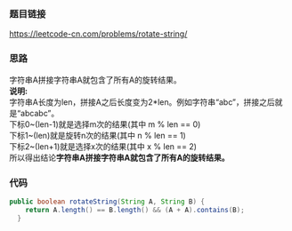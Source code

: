 ### 题目链接
https://leetcode-cn.com/problems/rotate-string/

### 思路
字符串A拼接字符串A就包含了所有A的旋转结果。<br>
**说明:**<br>
字符串A长度为len，拼接A之后长度变为2*len。例如字符串“abc”，拼接之后就是“abcabc”。<br>
下标0~(len-1)就是选择m次的结果(其中 m % len == 0)<br>
下标1~(len)就是旋转n次的结果(其中 n % len == 1)<br>
下标2~(len+1)就是选择x次的结果(其中 x % len == 2)<br>
所以得出结论**字符串A拼接字符串A就包含了所有A的旋转结果。**

### 代码
```java
public boolean rotateString(String A, String B) {
    return A.length() == B.length() && (A + A).contains(B);
  }
```

